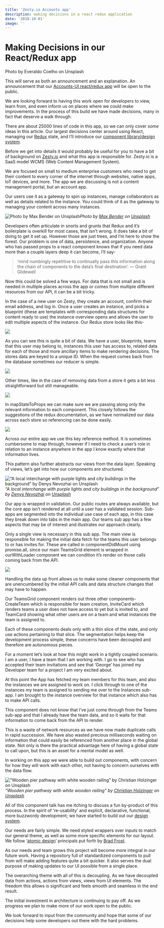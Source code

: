 ```yaml
---
title: 'Zesty.io Accounts app'
description: making decisions in a react redux application
date: '2018-10-01'
image: ''
---
```


# Making Decisions in our React/Redux app

Photo by Everaldo Coelho on Unsplash

This will serve as both an announcement and an explanation. An announcement that our [Accounts-UI react/redux app](https://github.com/zesty-io/accounts-ui) will be open to the public.

We are looking forward to having this work open for developers to view, learn from, and even inform us on places where we could make improvements. In the process of this build we have made decisions, many in fact that deserve a walk through.

There are about 25000 lines of code in this app, so we can only cover _some_ ideas in this article. Our largest decisions center around using React, managing our [Redux](https://github.com/reduxjs/react-redux) state, and I’ll introduce our [component library/design system](https://github.com/zesty-io/design-system).

Before we get into details it would probably be useful for you to have a bit of background on [Zesty.io](https://www.zesty.io) and what this app is responsible for. Zesty.io is a SaaS model WCMS (Web Content Management System).

We are focused on small to medium enterprise customers who need to get their content to every corner of the internet through websites, native apps, IoT devices, and more. The app we are discussing is not a content management portal, but an account app.

Our users use it as a gateway to spin up instances, manage collaborators as well as details related to the instance. You could think of it as the gateway to managing your content across many instances.

![Photo by [Max Bender](https://unsplash.com/@maxwbender?utm_source=medium&utm_medium=referral) on [Unsplash](https://unsplash.com?utm_source=medium&utm_medium=referral)](https://cdn-images-1.medium.com/max/8946/0*FlylgvkY2C7iTpAL)_Photo by [Max Bender](https://unsplash.com/@maxwbender?utm_source=medium&utm_medium=referral) on [Unsplash](https://unsplash.com?utm_source=medium&utm_medium=referral)_

Developers often articulate in snorts and grunts that Redux and it’s boilerplate is overkill for most cases, that isn’t wrong. It does take a bit of doing to get it set up. However those are just trees, and I’m here to show the forest. Our problem is one of data, persistence, and organization. Anyone who has passed props to a react component knows that if you need data more than a couple layers deep it can become, I’ll say-

> ‘mind numbingly repetitive to continually pass this information along the chain of components to the data’s final destination’. — Grant Glidewell

Now this could be solved a few ways. For data that is not small and is needed in multiple places across the app or comes from multiple different resources from our API, it can be a bit tricky.

In the case of a new user on Zesty, they create an account, confirm their email address, and log in. Once a user creates an instance, and picks a blueprint (these are templates with corresponding data structures for content ready to use) the instance overview opens and allows the user to edit multiple aspects of the instance. Our Redux store looks like this-

![](https://cdn-images-1.medium.com/max/2000/1*tVbF6WtI9SS-YJukVL5VLw.png)

As you can see this is quite a bit of data. We have a user, blueprints, teams that this user may belong to, instances this user has access to, related data for each of those and more ancillary items to make rendering decisions. The stores data are keyed to a unique ID. When the request comes back from the database sometimes our reducer is simple.

![](https://cdn-images-1.medium.com/max/2388/1*YOKKjtMsdVVtbVrjtPf1FQ.png)

Other times, like in the case of removing data from a store it gets a bit less straightforward but still manageable.

![](https://cdn-images-1.medium.com/max/2792/1*OTzVJ0BsoP930MsYJtTkJQ.png)

In mapStateToProps we can make sure we are passing along only the relevant information to each component. This closely follows the suggestions of the redux documentation, as we have normalized our data across each store so referencing can be done easily.

![](https://cdn-images-1.medium.com/max/2352/1*n3W_wn0aH9mWIveMAMQmGQ.png)

Across our entire app we use this key reference method. It is sometimes cumbersome to map through, however if I need to check a user’s role in relation to an instance anywhere in the app I know exactly where that information lives.

This pattern also further abstracts our views from the data layer. Speaking of views, let’s get into how our components are structured.

![“A local interchange with purple lights and city buildings in the background” by [Denys Nevozhai](https://unsplash.com/@dnevozhai?utm_source=medium&utm_medium=referral) on [Unsplash](https://unsplash.com?utm_source=medium&utm_medium=referral)](https://cdn-images-1.medium.com/max/10028/0*qRGGC-MKW43I5aFw)_“A local interchange with purple lights and city buildings in the background” by [Denys Nevozhai](https://unsplash.com/@dnevozhai?utm_source=medium&utm_medium=referral) on [Unsplash](https://unsplash.com?utm_source=medium&utm_medium=referral)_

Our app is wrapped in validation. Our public routes are always available, but the core app isn’t rendered at all until a user has a validated session. Sub-apps are segmented into the individual use case of each app, in this case they break down into tabs in the main app. Our teams sub app has a few aspects that may be of interest and illustrates our approach clearly.

Only a single view is necessary in this sub app. The main view is responsible for making the initial data fetch for the teams this user belongs to or has invites for. These are called in componentDidMount using promise.all, since our main TeamsGrid element is wrapped in ourWithLoader component we can condition it’s render on those calls coming back from the API.

![](https://cdn-images-1.medium.com/max/2048/1*agwfFGSHBtxaAx45qtiTNw.png)

Handling the data up front allows us to make some cleaner components that are unencumbered by the initial API calls and data structure changes that may have to happen.

Our TeamsGrid component renders out three other components- CreateTeam which is responsible for team creation, InviteCard which renders teams a user does not have access to yet but is invited to, and TeamCard showing what other users are on a team and what instances the team is assigned to.

Each of these components deals only with a thin slice of the state, and only use actions pertaining to that slice. The segmentation helps keep the development process simple, these concerns have been decoupled and therefore are autonomous pieces.

For a moment let’s look at how this might work in a tightly coupled scenario. I am a user, I have a team that I am working with. I go to see who has accepted their team invitations and see that ‘George’ has joined my Developer team for a project I am very excited about.

At this point the App has fetched my team members for this team, and also the instances we are assigned to work on. I click through to one of the instances my team is assigned to sending me over to the Instances sub-app. I am brought to the instance overview for that instance which also has to make API calls.

This component does not know that I’ve just come through from the Teams sub-app and that I already have the team data, and so it waits for that information to come back from the API to render.

This is a waste of network resources as we have now made duplicate calls in rapid succession. We have also wasted precious milliseconds waiting on information that could easily be referenced from another place in the global state. Not only is there the practical advantage here of having a global state to call upon, but this is an asset for a mental model as well.

In working on this app we were able to build out components, with concern for how they will work with each other, not having to concern ourselves with the data flow.

![“Wooden pier pathway with white wooden railing” by [Christian Holzinger](https://unsplash.com/@pixelatelier?utm_source=medium&utm_medium=referral) on [Unsplash](https://unsplash.com?utm_source=medium&utm_medium=referral)](https://cdn-images-1.medium.com/max/10944/0*sNGK8b2ai33O7Imw)_“Wooden pier pathway with white wooden railing” by [Christian Holzinger](https://unsplash.com/@pixelatelier?utm_source=medium&utm_medium=referral) on [Unsplash](https://unsplash.com?utm_source=medium&utm_medium=referral)_

All of this component talk has me itching to discuss a fun by-product of this process. In the spirit of ‘re-usability’ and explicit, declarative, functional, more buzzwordy development; we have started to build out our [design system](https://github.com/zesty-io/design-system).

Our needs are fairly simple. We need styled wrappers over inputs to match our general theme, as well as some more specific elements for our layout. We follow ‘[atomic design](http://bradfrost.com/blog/post/atomic-web-design/)’ principals put forth by [Brad Frost](http://bradfrost.com/).

As our needs and team grows this project will become more integral in our future work. Having a repository full of standardized components to pull from will make adding features quite a bit quicker. It also serves the dual purpose of making updates to our UI possible from a single place.

The overarching theme with all of this is decoupling. As we have decoupled data from actions, actions from views, views from UI elements. The freedom this allows is significant and feels smooth and seamless in the end result.

The initial investment in architecture is continuing to pay off. As we progress we plan to make more of our work open to the public.

We look forward to input from the community and hope that some of our decisions help some developers out there with the hard problems.
